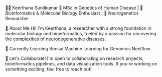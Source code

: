👩‍🔬 Keerthana Sunilkumar
🔬 MSc in Genetics of Human Disease | 🧬 Bioinformatics & Molecular Biology Enthusiast | 🧠 Neurogenetics Researcher

👋 About Me
Hi! I'm Keerthana,  a researcher with a strong foundation in molecular biology and bioinformatics, fueled by a passion for uncovering the complexities of neurodegenerative diseases.

🌱 Currently Learning
Bonsai
Machine Learning for Genomics
Nextflow

🤝 Let's Collaborate!
I'm open to collaborating on research projects, bioinformatics pipelines, and data visualization tools. If you're working on something exciting, feel free to reach out!
